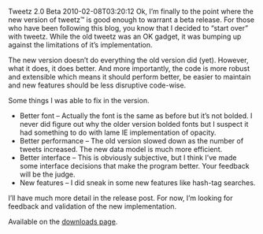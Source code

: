 Tweetz 2.0 Beta
2010-02-08T03:20:12
Ok, I’m finally to the point where the new version of tweetz™ is good enough to warrant a beta release. For those who have been following this blog, you know that I decided to “start over” with tweetz. While the old tweetz was an OK gadget, it was bumping up against the limitations of it’s implementation.

The new version doesn’t do everything the old version did (yet). However, what it does, it does better. And more importantly, the code is more robust and extensible which means it should perform better, be easier to maintain and new features should be less disruptive code-wise.

Some things I was able to fix in the version.

  * Better font – Actually the font is the same as before but it’s not bolded. I never did figure out why the older version bolded fonts but I suspect it had something to do with lame IE implementation of opacity. 
  * Better performance – The old version slowed down as the number of tweets increased. The new data model is much more efficient. 
  * Better interface – This is obviously subjective, but I think I’ve made some interface decisions that make the program better. Your feedback will be the judge. 
  * New features – I did sneak in some new features like hash-tag searches. 

I’ll have much more detail in the release post. For now, I’m looking for feedback and validation of the new implementation.

Available on the [downloads page](/downloads).
